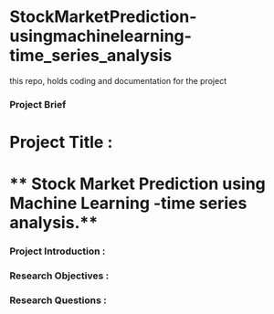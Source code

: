 # StockMarketPrediction-usingmachinelearning-time_series_analysis
  this repo, holds coding and documentation for the project 


  ### Project Brief 

  # Project Title :

  # ** Stock Market Prediction using Machine Learning -time series analysis.**

  ### Project Introduction :

  







 ### Research Objectives :







 ### Research Questions :
